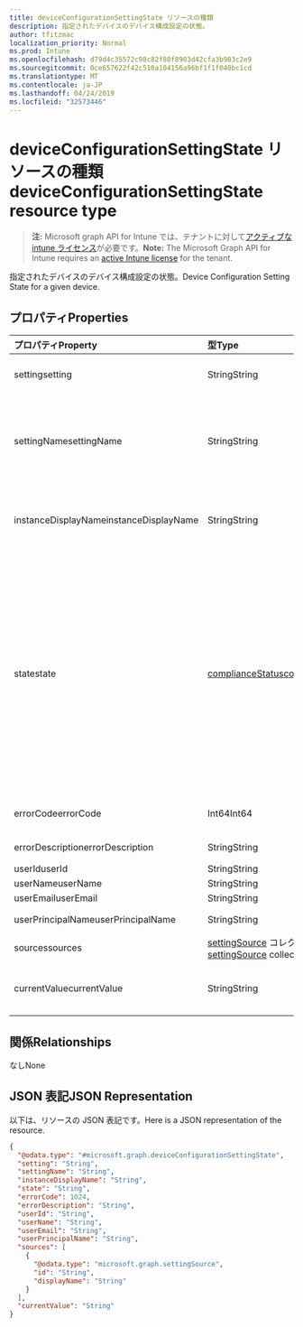 ```yaml
---
title: deviceConfigurationSettingState リソースの種類
description: 指定されたデバイスのデバイス構成設定の状態。
author: tfitzmac
localization_priority: Normal
ms.prod: Intune
ms.openlocfilehash: d79d4c35572c98c82f80f8903d42cfa3b983c2e9
ms.sourcegitcommit: 0ce657622f42c510a104156a96bf1f1f040bc1cd
ms.translationtype: MT
ms.contentlocale: ja-JP
ms.lasthandoff: 04/24/2019
ms.locfileid: "32573446"
---
```

# <a name="deviceconfigurationsettingstate-resource-type"></a><span data-ttu-id="b5db4-103">deviceConfigurationSettingState リソースの種類</span><span class="sxs-lookup"><span data-stu-id="b5db4-103">deviceConfigurationSettingState resource type</span></span>

> <span data-ttu-id="b5db4-104">**注:** Microsoft graph API for Intune では、テナントに対して[アクティブな intune ライセンス](https://go.microsoft.com/fwlink/?linkid=839381)が必要です。</span><span class="sxs-lookup"><span data-stu-id="b5db4-104">**Note:** The Microsoft Graph API for Intune requires an [active Intune license](https://go.microsoft.com/fwlink/?linkid=839381) for the tenant.</span></span>

<span data-ttu-id="b5db4-105">指定されたデバイスのデバイス構成設定の状態。</span><span class="sxs-lookup"><span data-stu-id="b5db4-105">Device Configuration Setting State for a given device.</span></span>

## <a name="properties"></a><span data-ttu-id="b5db4-106">プロパティ</span><span class="sxs-lookup"><span data-stu-id="b5db4-106">Properties</span></span>
|<span data-ttu-id="b5db4-107">プロパティ</span><span class="sxs-lookup"><span data-stu-id="b5db4-107">Property</span></span>|<span data-ttu-id="b5db4-108">型</span><span class="sxs-lookup"><span data-stu-id="b5db4-108">Type</span></span>|<span data-ttu-id="b5db4-109">説明</span><span class="sxs-lookup"><span data-stu-id="b5db4-109">Description</span></span>|
|:---|:---|:---|
|<span data-ttu-id="b5db4-110">setting</span><span class="sxs-lookup"><span data-stu-id="b5db4-110">setting</span></span>|<span data-ttu-id="b5db4-111">String</span><span class="sxs-lookup"><span data-stu-id="b5db4-111">String</span></span>|<span data-ttu-id="b5db4-112">レポートされる設定値。</span><span class="sxs-lookup"><span data-stu-id="b5db4-112">The setting that is being reported</span></span>|
|<span data-ttu-id="b5db4-113">settingName</span><span class="sxs-lookup"><span data-stu-id="b5db4-113">settingName</span></span>|<span data-ttu-id="b5db4-114">String</span><span class="sxs-lookup"><span data-stu-id="b5db4-114">String</span></span>|<span data-ttu-id="b5db4-115">レポートされている、ローカライズされた設定名またはユーザー フレンドリな設定名</span><span class="sxs-lookup"><span data-stu-id="b5db4-115">Localized/user friendly setting name that is being reported</span></span>|
|<span data-ttu-id="b5db4-116">instanceDisplayName</span><span class="sxs-lookup"><span data-stu-id="b5db4-116">instanceDisplayName</span></span>|<span data-ttu-id="b5db4-117">String</span><span class="sxs-lookup"><span data-stu-id="b5db4-117">String</span></span>|<span data-ttu-id="b5db4-118">レポートされている設定インスタンスの名前です。</span><span class="sxs-lookup"><span data-stu-id="b5db4-118">Name of setting instance that is being reported.</span></span>|
|<span data-ttu-id="b5db4-119">state</span><span class="sxs-lookup"><span data-stu-id="b5db4-119">state</span></span>|[<span data-ttu-id="b5db4-120">complianceStatus</span><span class="sxs-lookup"><span data-stu-id="b5db4-120">complianceStatus</span></span>](../resources/intune-shared-compliancestatus.md)|<span data-ttu-id="b5db4-121">設定のコンプライアンス状態。</span><span class="sxs-lookup"><span data-stu-id="b5db4-121">The compliance state of the setting.</span></span> <span data-ttu-id="b5db4-122">可能な値は、`unknown`、`notApplicable`、`compliant`、`remediated`、`nonCompliant`、`error`、`conflict`、`notAssigned` です。</span><span class="sxs-lookup"><span data-stu-id="b5db4-122">Possible values are: `unknown`, `notApplicable`, `compliant`, `remediated`, `nonCompliant`, `error`, `conflict`, `notAssigned`.</span></span>|
|<span data-ttu-id="b5db4-123">errorCode</span><span class="sxs-lookup"><span data-stu-id="b5db4-123">errorCode</span></span>|<span data-ttu-id="b5db4-124">Int64</span><span class="sxs-lookup"><span data-stu-id="b5db4-124">Int64</span></span>|<span data-ttu-id="b5db4-125">設定のエラー コード</span><span class="sxs-lookup"><span data-stu-id="b5db4-125">Error code for the setting</span></span>|
|<span data-ttu-id="b5db4-126">errorDescription</span><span class="sxs-lookup"><span data-stu-id="b5db4-126">errorDescription</span></span>|<span data-ttu-id="b5db4-127">String</span><span class="sxs-lookup"><span data-stu-id="b5db4-127">String</span></span>|<span data-ttu-id="b5db4-128">エラーの説明</span><span class="sxs-lookup"><span data-stu-id="b5db4-128">Error description</span></span>|
|<span data-ttu-id="b5db4-129">userId</span><span class="sxs-lookup"><span data-stu-id="b5db4-129">userId</span></span>|<span data-ttu-id="b5db4-130">String</span><span class="sxs-lookup"><span data-stu-id="b5db4-130">String</span></span>|<span data-ttu-id="b5db4-131">UserId</span><span class="sxs-lookup"><span data-stu-id="b5db4-131">UserId</span></span>|
|<span data-ttu-id="b5db4-132">userName</span><span class="sxs-lookup"><span data-stu-id="b5db4-132">userName</span></span>|<span data-ttu-id="b5db4-133">String</span><span class="sxs-lookup"><span data-stu-id="b5db4-133">String</span></span>|<span data-ttu-id="b5db4-134">UserName</span><span class="sxs-lookup"><span data-stu-id="b5db4-134">UserName</span></span>|
|<span data-ttu-id="b5db4-135">userEmail</span><span class="sxs-lookup"><span data-stu-id="b5db4-135">userEmail</span></span>|<span data-ttu-id="b5db4-136">String</span><span class="sxs-lookup"><span data-stu-id="b5db4-136">String</span></span>|<span data-ttu-id="b5db4-137">UserEmail</span><span class="sxs-lookup"><span data-stu-id="b5db4-137">UserEmail</span></span>|
|<span data-ttu-id="b5db4-138">userPrincipalName</span><span class="sxs-lookup"><span data-stu-id="b5db4-138">userPrincipalName</span></span>|<span data-ttu-id="b5db4-139">String</span><span class="sxs-lookup"><span data-stu-id="b5db4-139">String</span></span>|<span data-ttu-id="b5db4-140">UserPrincipalName。</span><span class="sxs-lookup"><span data-stu-id="b5db4-140">UserPrincipalName.</span></span>|
|<span data-ttu-id="b5db4-141">sources</span><span class="sxs-lookup"><span data-stu-id="b5db4-141">sources</span></span>|<span data-ttu-id="b5db4-142">[settingSource](../resources/intune-deviceconfig-settingsource.md) コレクション</span><span class="sxs-lookup"><span data-stu-id="b5db4-142">[settingSource](../resources/intune-deviceconfig-settingsource.md) collection</span></span>|<span data-ttu-id="b5db4-143">投稿ポリシー</span><span class="sxs-lookup"><span data-stu-id="b5db4-143">Contributing policies</span></span>|
|<span data-ttu-id="b5db4-144">currentValue</span><span class="sxs-lookup"><span data-stu-id="b5db4-144">currentValue</span></span>|<span data-ttu-id="b5db4-145">String</span><span class="sxs-lookup"><span data-stu-id="b5db4-145">String</span></span>|<span data-ttu-id="b5db4-146">デバイスに関する設定の現在の値</span><span class="sxs-lookup"><span data-stu-id="b5db4-146">Current value of setting on device</span></span>|

## <a name="relationships"></a><span data-ttu-id="b5db4-147">関係</span><span class="sxs-lookup"><span data-stu-id="b5db4-147">Relationships</span></span>
<span data-ttu-id="b5db4-148">なし</span><span class="sxs-lookup"><span data-stu-id="b5db4-148">None</span></span>

## <a name="json-representation"></a><span data-ttu-id="b5db4-149">JSON 表記</span><span class="sxs-lookup"><span data-stu-id="b5db4-149">JSON Representation</span></span>
<span data-ttu-id="b5db4-150">以下は、リソースの JSON 表記です。</span><span class="sxs-lookup"><span data-stu-id="b5db4-150">Here is a JSON representation of the resource.</span></span>
<!-- {
  "blockType": "resource",
  "@odata.type": "microsoft.graph.deviceConfigurationSettingState"
}
-->
``` json
{
  "@odata.type": "#microsoft.graph.deviceConfigurationSettingState",
  "setting": "String",
  "settingName": "String",
  "instanceDisplayName": "String",
  "state": "String",
  "errorCode": 1024,
  "errorDescription": "String",
  "userId": "String",
  "userName": "String",
  "userEmail": "String",
  "userPrincipalName": "String",
  "sources": [
    {
      "@odata.type": "microsoft.graph.settingSource",
      "id": "String",
      "displayName": "String"
    }
  ],
  "currentValue": "String"
}
```



